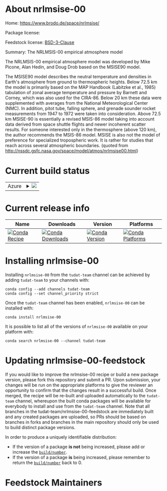 About nrlmsise-00
=================

Home: https://www.brodo.de/space/nrlmsise/

Package license: 

Feedstock license: [BSD-3-Clause](https://github.com/tudat-team/nrlmsise-00-feedstock/blob/master/LICENSE.txt)

Summary: The NRLMSIS-00 empirical atmosphere model

The NRLMSIS-00 empirical atmosphere model was developed by Mike
Picone, Alan Hedin, and Doug Drob based on the MSISE90 model.

The MSISE90 model describes the neutral temperature and densities in
Earth's atmosphere from ground to thermospheric heights. Below 72.5 km
the model is primarily based on the MAP Handbook (Labitzke et al.,
1985) tabulation of zonal average temperature and pressure by Barnett
and Corney, which was also used for the CIRA-86. Below 20 km these
data were supplemented with averages from the National Meteorological
Center (NMC). In addition, pitot tube, falling sphere, and grenade
sounder rocket measurements from 1947 to 1972 were taken into
consideration. Above 72.5 km MSISE-90 is essentially a revised MSIS-86
model taking into account data derived from space shuttle flights and
newer incoherent scatter results. For someone interested only in the
thermosphere (above 120 km), the author recommends the MSIS-86
model. MSISE is also not the model of preference for specialized
tropospheric work. It is rather for studies that reach across several
atmospheric boundaries.
(quoted from http://nssdc.gsfc.nasa.gov/space/model/atmos/nrlmsise00.html)


Current build status
====================


<table>
    
  <tr>
    <td>Azure</td>
    <td>
      <details>
        <summary>
          <a href="https://dev.azure.com/tudat-team/feedstock-builds/_build/latest?definitionId=&branchName=master">
            <img src="https://dev.azure.com/tudat-team/feedstock-builds/_apis/build/status/nrlmsise-00-feedstock?branchName=master">
          </a>
        </summary>
        <table>
          <thead><tr><th>Variant</th><th>Status</th></tr></thead>
          <tbody><tr>
              <td>linux_64</td>
              <td>
                <a href="https://dev.azure.com/tudat-team/feedstock-builds/_build/latest?definitionId=&branchName=master">
                  <img src="https://dev.azure.com/tudat-team/feedstock-builds/_apis/build/status/nrlmsise-00-feedstock?branchName=master&jobName=linux&configuration=linux_64_" alt="variant">
                </a>
              </td>
            </tr><tr>
              <td>osx_64</td>
              <td>
                <a href="https://dev.azure.com/tudat-team/feedstock-builds/_build/latest?definitionId=&branchName=master">
                  <img src="https://dev.azure.com/tudat-team/feedstock-builds/_apis/build/status/nrlmsise-00-feedstock?branchName=master&jobName=osx&configuration=osx_64_" alt="variant">
                </a>
              </td>
            </tr><tr>
              <td>osx_arm64</td>
              <td>
                <a href="https://dev.azure.com/tudat-team/feedstock-builds/_build/latest?definitionId=&branchName=master">
                  <img src="https://dev.azure.com/tudat-team/feedstock-builds/_apis/build/status/nrlmsise-00-feedstock?branchName=master&jobName=osx&configuration=osx_arm64_" alt="variant">
                </a>
              </td>
            </tr><tr>
              <td>win_64</td>
              <td>
                <a href="https://dev.azure.com/tudat-team/feedstock-builds/_build/latest?definitionId=&branchName=master">
                  <img src="https://dev.azure.com/tudat-team/feedstock-builds/_apis/build/status/nrlmsise-00-feedstock?branchName=master&jobName=win&configuration=win_64_" alt="variant">
                </a>
              </td>
            </tr>
          </tbody>
        </table>
      </details>
    </td>
  </tr>
</table>

Current release info
====================

| Name | Downloads | Version | Platforms |
| --- | --- | --- | --- |
| [![Conda Recipe](https://img.shields.io/badge/recipe-nrlmsise--00-green.svg)](https://anaconda.org/tudat-team/nrlmsise-00) | [![Conda Downloads](https://img.shields.io/conda/dn/tudat-team/nrlmsise-00.svg)](https://anaconda.org/tudat-team/nrlmsise-00) | [![Conda Version](https://img.shields.io/conda/vn/tudat-team/nrlmsise-00.svg)](https://anaconda.org/tudat-team/nrlmsise-00) | [![Conda Platforms](https://img.shields.io/conda/pn/tudat-team/nrlmsise-00.svg)](https://anaconda.org/tudat-team/nrlmsise-00) |

Installing nrlmsise-00
======================

Installing `nrlmsise-00` from the `tudat-team` channel can be achieved by adding `tudat-team` to your channels with:

```
conda config --add channels tudat-team
conda config --set channel_priority strict
```

Once the `tudat-team` channel has been enabled, `nrlmsise-00` can be installed with:

```
conda install nrlmsise-00
```

It is possible to list all of the versions of `nrlmsise-00` available on your platform with:

```
conda search nrlmsise-00 --channel tudat-team
```




Updating nrlmsise-00-feedstock
==============================

If you would like to improve the nrlmsise-00 recipe or build a new
package version, please fork this repository and submit a PR. Upon submission,
your changes will be run on the appropriate platforms to give the reviewer an
opportunity to confirm that the changes result in a successful build. Once
merged, the recipe will be re-built and uploaded automatically to the
`tudat-team` channel, whereupon the built conda packages will be available for
everybody to install and use from the `tudat-team` channel.
Note that all branches in the tudat-team/nrlmsise-00-feedstock are
immediately built and any created packages are uploaded, so PRs should be based
on branches in forks and branches in the main repository should only be used to
build distinct package versions.

In order to produce a uniquely identifiable distribution:
 * If the version of a package **is not** being increased, please add or increase
   the [``build/number``](https://docs.conda.io/projects/conda-build/en/latest/resources/define-metadata.html#build-number-and-string).
 * If the version of a package **is** being increased, please remember to return
   the [``build/number``](https://docs.conda.io/projects/conda-build/en/latest/resources/define-metadata.html#build-number-and-string)
   back to 0.

Feedstock Maintainers
=====================


